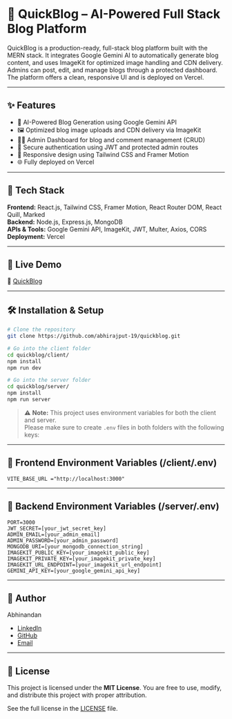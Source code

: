 # 🚀 QuickBlog – AI-Powered Full Stack Blog Platform

QuickBlog is a production-ready, full-stack blog platform built with the MERN stack. It integrates Google Gemini AI to automatically generate blog content, and uses ImageKit for optimized image handling and CDN delivery. Admins can post, edit, and manage blogs through a protected dashboard. The platform offers a clean, responsive UI and is deployed on Vercel.

---

## ✨ Features

- 🧠 AI-Powered Blog Generation using Google Gemini API
- 🖼️ Optimized blog image uploads and CDN delivery via ImageKit
- 🧑‍💼 Admin Dashboard for blog and comment management (CRUD)
- 🔐 Secure authentication using JWT and protected admin routes
- 📱 Responsive design using Tailwind CSS and Framer Motion
- 🌐 Fully deployed on Vercel

---

## 🧰 Tech Stack

**Frontend:** React.js, Tailwind CSS, Framer Motion, React Router DOM, React Quill, Marked  
**Backend:** Node.js, Express.js, MongoDB  
**APIs & Tools:** Google Gemini API, ImageKit, JWT, Multer, Axios, CORS  
**Deployment:** Vercel

---

## 🚀 Live Demo

🔗 [QuickBlog](https://quick-blog-psi.vercel.app)

---

## 🛠️ Installation & Setup

```bash
# Clone the repository
git clone https://github.com/abhirajput-19/quickblog.git

# Go into the client folder
cd quickblog/client/
npm install
npm run dev

# Go into the server folder
cd quickblog/server/
npm install
npm run server
```
> ⚠️ **Note:** This project uses environment variables for both the client and server.  
Please make sure to create `.env` files in both folders with the following keys:

---

## 🔐 Frontend Environment Variables (/client/.env)

```env
VITE_BASE_URL ="http://localhost:3000"
```

---

## 🔐 Backend Environment Variables (/server/.env)

```env
PORT=3000
JWT_SECRET=[your_jwt_secret_key]
ADMIN_EMAIL=[your_admin_email]
ADMIN_PASSWORD=[your_admin_password]
MONGODB_URI=[your_mongodb_connection_string]
IMAGEKIT_PUBLIC_KEY=[your_imagekit_public_key]
IMAGEKIT_PRIVATE_KEY=[your_imagekit_private_key]
IMAGEKIT_URL_ENDPOINT=[your_imagekit_url_endpoint]
GEMINI_API_KEY=[your_google_gemini_api_key]
```

---

## 🙋 Author

Abhinandan
- [LinkedIn](https://www.linkedin.com/in/abhirajput19)  
- [GitHub](https://github.com/abhirajput-19)
- [Email](mailto:abhirajput1019@icloud.com)

---

## 📄 License

This project is licensed under the **MIT License**.  You are free to use, modify, and distribute this project with proper attribution.

See the full license in the [LICENSE](LICENSE) file.
